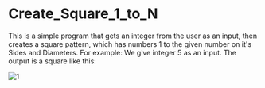 # Create_Square_1_to_N
This is a simple program that gets an integer from the user as an input, then creates a square pattern, which has numbers 1 to the given number on it's Sides and Diameters. For example: We give integer 5 as an input. The output is a square like this:

![1](https://github.com/ErfanMahmoudiGit/Create_Square_1_to_N/assets/102877381/ebd4f5b6-9601-4344-8f1a-f3ec30bb9b5e)
